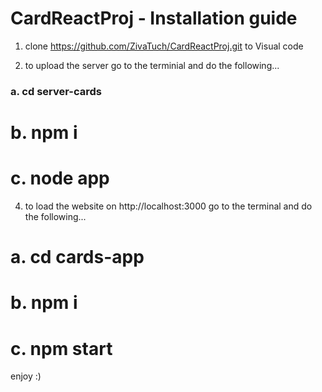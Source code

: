 # CardReactProj - Installation guide

1. clone https://github.com/ZivaTuch/CardReactProj.git to Visual code

2. to upload the server go to the terminial and do the following...
   
###      a.  cd server-cards
   
#      b.  npm i
   
#      c.  node app

4. to load the website on http://localhost:3000 go to the terminal and do the following...
   
#     a.  cd cards-app
   
#     b.  npm i
   
#     c.  npm start

   

 enjoy :)  
   
   
